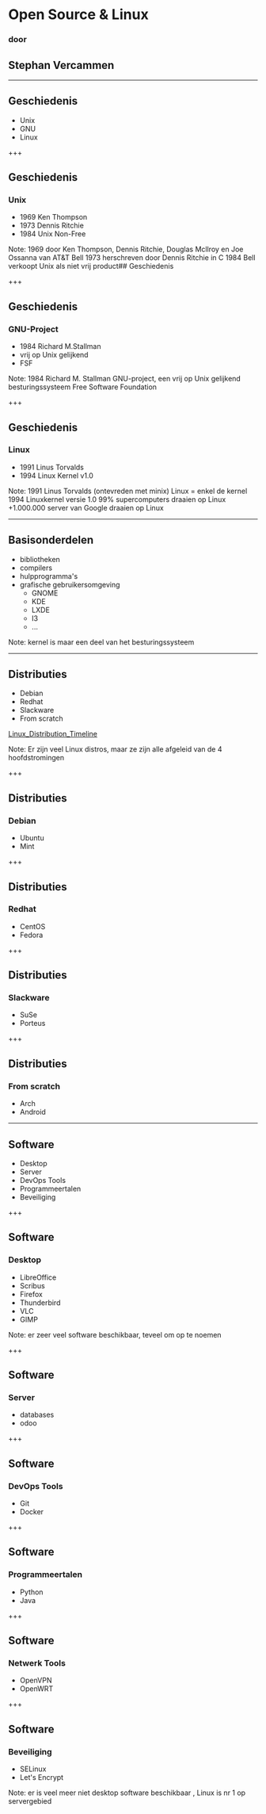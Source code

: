 # Open Source & Linux
### door
## Stephan Vercammen

---

## Geschiedenis

- Unix
- GNU
- Linux

+++
## Geschiedenis

### Unix

- 1969 Ken Thompson
- 1973 Dennis Ritchie
- 1984 Unix Non-Free

Note:
1969 door Ken Thompson, Dennis Ritchie, Douglas Mcllroy en Joe Ossanna van AT&T Bell
1973 herschreven door Dennis Ritchie in C
1984 Bell verkoopt Unix als niet vrij product## Geschiedenis

+++
## Geschiedenis

### GNU-Project

- 1984 Richard M.Stallman
- vrij op Unix gelijkend
- FSF


Note:
1984 Richard M. Stallman
GNU-project, een vrij op Unix gelijkend besturingssysteem
Free Software Foundation


+++
## Geschiedenis

### Linux

- 1991 Linus Torvalds
- 1994 Linux Kernel v1.0

Note:
1991 Linus Torvalds (ontevreden met minix)
Linux = enkel de kernel
1994 Linuxkernel versie 1.0
99% supercomputers draaien op Linux
+1.000.000 server van Google draaien op Linux

---
## Basisonderdelen

- bibliotheken
- compilers
- hulpprogramma's
- grafische gebruikersomgeving
  - GNOME
  - KDE
  - LXDE
  - I3
  - ...

Note:
kernel is maar een deel van het besturingssysteem

---
## Distributies

- Debian
- Redhat
- Slackware
- From scratch

[Linux_Distribution_Timeline](https://upload.wikimedia.org/wikipedia/commons/1/1b/Linux_Distribution_Timeline.svg)

Note:
Er zijn veel Linux distros, maar ze zijn alle afgeleid van de 4 hoofdstromingen

+++
## Distributies

### Debian

  - Ubuntu
  - Mint

+++
## Distributies

### Redhat

  - CentOS
  - Fedora

+++
## Distributies

### Slackware

  - SuSe
  - Porteus

+++
## Distributies

### From scratch

  - Arch
  - Android

---
## Software

- Desktop
- Server
- DevOps Tools
- Programmeertalen
- Beveiliging

+++
## Software

### Desktop

- LibreOffice
- Scribus
- Firefox
- Thunderbird
- VLC
- GIMP

Note:
er zeer veel software beschikbaar, teveel om op te noemen

+++
## Software

### Server

  - databases
  - odoo

+++
## Software
### DevOps Tools

  - Git
  - Docker

+++
## Software
### Programmeertalen

  - Python
  - Java

+++
## Software
### Netwerk Tools

  - OpenVPN
  - OpenWRT

+++
## Software
### Beveiliging

  - SELinux
  - Let's Encrypt

Note:
er is veel meer niet desktop software beschikbaar , Linux is nr 1 op servergebied
